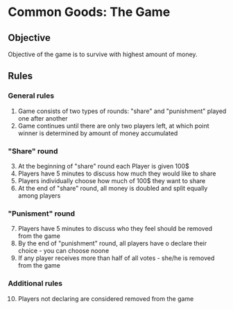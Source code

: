 # Common Goods: The Game

## Objective

Objective of the game is to survive with highest amount of money.

## Rules

### General rules

1. Game consists of two types of rounds: "share" and "punishment" played one after another
2. Game continues until there are only two players left, at which point winner is determined by amount of money accumulated

### "Share" round

3. At the beginning of "share" round each Player is given 100$
4. Players have 5 minutes to discuss how much they would like to share
5. Players individually choose how much of 100$ they want to share
6. At the end of "share" round, all money is doubled and split equally among players

### "Punisment" round

7. Players have 5 minutes to discuss who they feel should be removed from the game
8. By the end of "punishment" round, all players have o declare their choice - you can choose noone
9. If any player receives more than half of all votes - she/he is removed from the game

### Additional rules

10. Players not declaring are considered removed from the game